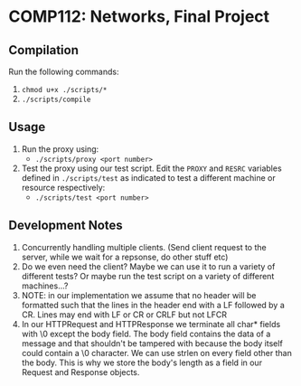 # COMP112: Networks, Final Project

## Compilation
Run the following commands:
1. `chmod u+x ./scripts/*`
2. `./scripts/compile`

## Usage
1. Run the proxy using:
    * `./scripts/proxy <port number>`
2. Test the proxy using our test script. Edit the `PROXY` and `RESRC` variables defined in `./scripts/test` as indicated to test a different machine or resource respectively:
    * `./scripts/test <port number>`

## Development Notes

1. Concurrently handling multiple clients. (Send client request to the server, while we
   wait for a repsonse, do other stuff etc)
2. Do we even need the client? Maybe we can use it to run a variety of different tests? Or maybe run the test script on a variety of different machines...?
3. NOTE: in our implementation we assume that no header will be formatted such that the lines in the header end with a LF followed by a CR. Lines may end with LF or CR or CRLF but not LFCR
4. In our HTTPRequest and HTTPResponse we terminate all char* fields with \0 except the body field. The body field contains the data of a message and that shouldn't be tampered with because the body itself could contain a \0 character. We can use strlen on every field other than the body. This is why we store the body's length as a field in our Request and Response objects.
